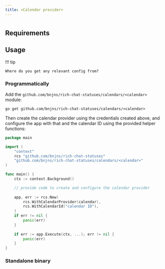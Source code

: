 ```yaml
---
title: <Calendar provider>
---
```


# <Calendar provider>

## Requirements

<!--
Describe the requirements of the calendar provider:
- How to set up/install
- Permissions
-->

## Usage

!!! tip

    Where do you get any relevant config from?

### Programmatically

Add the `github.com/bnjns/rich-chat-statuses/calendars/<calendar>` module:

```shell
go get github.com/bnjns/rich-chat-statuses/calendars/<calendar>
```

Then create the calendar provider using the credentials created above, and configure the app with that and the calendar
ID using the provided helper functions:

```go
package main

import (
	"context"
	rcs "github.com/bnjns/rich-chat-statuses"
	"github.com/bnjns/rich-chat-statuses/calendars/<calendar>"
)

func main() {
    ctx := context.Background()

	// provide code to create and configure the calendar provider
	
	app, err := rcs.New(
		rcs.WithCalendarProvider(calendar),
		rcs.WithCalendarId("calendar ID"),
    )
	if err != nil {
		panic(err)
    }
	
	if err := app.Execute(ctx, ...); err != nil {
		panic(err)
    }
}
```

### Standalone binary

<!--
Is the calendar provider included in the standalone binary? If so, how do you select and configure it?
-->

